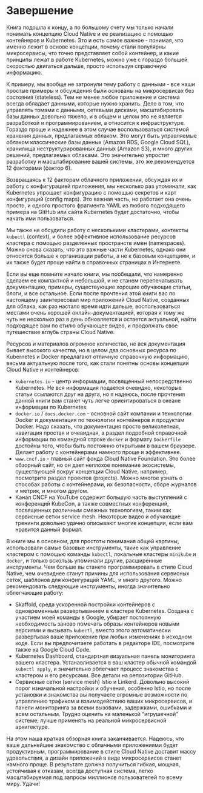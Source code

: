 # Завершение

Книга подошла к концу, а по большому счету мы только начали понимать концепцию Cloud Native и ее реализацию с помощью контейнеров и Kubernetes. Это и есть самое важное - понимая, что именно лежит в основе концепции, почему стали популярны микросервисы, что точно представляет собой контейнер, и какие принципы лежат в работе Kubernetes, можно уже с гораздо большей скоростью двигаться дальше, просто используя справочную информацию.

К примеру, мы вообще не затронули тему работу с данными - все наши простые примеры и обсуждения были основаны на микросервисах без состояния (stateless). Тем не менее любое приложение и система всегда обладает данными, которые нужно хранить. Дело в том, что управлять томами с данными, сетевыми дисками, масштабировать базы данных довольно тяжело, и в общем и целом это не является разработкой и программированием, а относится к инфраструктуре. Гораздо проще и надежнее в этом случае воспользоваться системой хранения данных, предлагаемых облаком. Это могут быть управляемые облаком классические базы данных (Amazon RDS, Google Cloud SQL), хранилища неструктурированных данных (Amazon S3), и много других решений, предлагаемых облаками. Это значительно упростит разработку и масштабирование вашей системы, это же рекомендуется 12 факторами (фактор 6).

Возвращаясь к 12 факторам облачного приложения, обсуждая их и работу с конфигурацией приложения, мы несколько раз упоминали, как Kubernetes упрощает конфигурацию с помощью секретов и карт конфигураций (config maps). Это важная часть, но работает она очень просто, и одного простого фрагмента YAML из любого подходящего примера на GitHub или сайта Kubernetes будет достаточно, чтобы начать ими пользоваться.

Мы также не обсудили работу с несколькими кластерами, контексты `kubectl` (context), и более эффективное использование ресурсов кластера с помощью разделенных пространств имен (namespaces). Можно снова сказать, что это важные части Kubernetes, однако они относятся больше к организации работы, а не к базовым концепциям, и их также будет проще найти в справочных страницах в Интернете.

Если вы еще помните начало книги, мы пообещали, что намеренно сделаем ее компактной и небольшой, и не станем перепечатывать документацию, примеры, существующие хорошие обучающие статьи, блоги, и все остальное. Если после прочтения этой книги вас по настоящему заинтересовал мир приложений Cloud Native, созданных для облака, как раз настало время идти дальше, воспользоваться местами очень хорошей онлайн-документацией, которая к тому же чуть не несколько раз в день обновляется и остается актуальной, найти подходящее вам по стилю обучающее видео, и продолжать свое путешествие вглубь страны Cloud Native.

Ресурсов и материалов огромное количество, не вся документация бывает высокого качества, но в целом два основных ресурса по Kubernetes и Docker предлагают отличную справочную информацию, весьма актуальную после того, как стали понятны основы концепции Cloud Native и контейнеров: 

* `kubernetes.io` - центр информации, посвященный непосредственно Kubernetes. Не вся информация подается очевидно, некоторые статьи ссылаются друг на друга, но я надеюсь, после прочтения данной книги вам станет чуть легче ориентироваться в океане информации по Kubernetes.
* `docker.io` / `docs.docker.com` - основной сайт компании и технологии Docker и документация по технологии контейнеров и продуктам Docker. Надо сказать, что документация просто великолепная, навигация простая и очевидная, а раздел подробной справочной информации по командной строке `docker` и формату `Dockerfile` достойны того, чтобы быть постоянно открытыми в вашем браузере. Делает работу с контейнерами намного проще и эффективнее.
* `www.cncf.io` - главный сайт фонда Cloud Native Foundation. Это более обзорный сайт, но он дает неплохое понимание экосистемы, существующей вокруг концепции Cloud Native, например, посмотрите раздел проектов (projects). Можно многое узнать о способах работы с контейнерами, их безопасности, сборе журналов и метрик, и многом другом.
* Канал CNCF на YouTube содержит большую часть выступлений с конференций KubeCon, а также совместных конференций, посвященных различным смежных технологиям, таким как сервисные сетки service mesh.  Некоторые видео и обучающие тренинги довольно удачно описывают многие концепции, если вам нравится данный формат.

В книге мы в основном, для простоты понимания общей картины, использовали самые базовые инструменты, такие как управление кластером с помощью команды `kubectl`, локальные кластеры `minikube` и `docker`, и только вскользь упоминали другие, расширенные инструменты. Чем больше вы станете программировать в стиле Cloud Native, чем очевиднее станут причины для использования сервисных сеток, шаблонов для конфигураций YAML, и много другого. Можно рекомендовать следующие инструменты, иногда значительно облегчающие работу:

* Skaffold, среда ускоренной постройки контейнеров с одновременным развертыванием в кластере Kubernetes. Создана с участием моей команды в Google, убирает постоянную необходимость заново помечать образы контейнеров новыми версиями и вызывать `kubectl`, вместо этого автоматически развертывая ваше приложение при любых изменениях в исходном коде. Если вы предпочитаете работать в редакторе IDE, посмотрите также на Google Cloud Code.
* Kubernetes Dashboard, стандартная визуальная панель мониторинга вашего кластера. Устанавливается в ваш кластер обычной командой `kubectl apply`, и значительно облегчает процесс знакомства с кластером и его ресурсами. Все детали на репозитории GitHub.
* Сервисные сетки (service mesh) Istio и Linkerd. Довольно высокий порог изначальной настройки и обучения, особенно Istio, но после установки и знакомства вы получаете огромные возможности по управлению трафиком и взаимодействию ваших микросервисов, и панели мониторинга за всеми вызовами, задержками, ошибками и всем остальным. Трудно оценить на маленькой “игрушечной” системе, лучше применять на реальной микросервисной архитектуре.

На этом наша краткая обзорная книга заканчивается. Надеюсь, что ваше дальнейшее знакомство с облачными приложениями будет продуктивным, программирование в стиле Cloud Native доставит массу удовольствия, а дизайн приложений в виде микросервисов станет намного проще. В результате должна получиться гибкая, мощная, устойчивая к отказам, всегда доступная система, легко масштабируемая под запросы миллионов пользователей по всему миру. Удачи!

